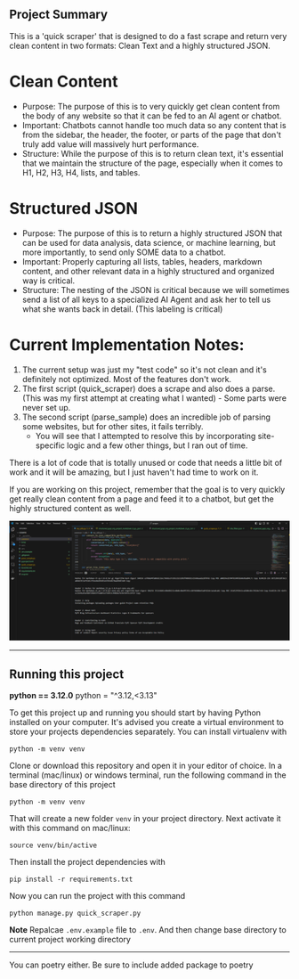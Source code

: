 
## Project Summary

This is a 'quick scraper' that is designed to do a fast scrape and return very clean content in two formats: Clean Text and a highly structured JSON.

# Clean Content
- Purpose: The purpose of this is to very quickly get clean content from the body of any website so that it can be fed to an AI agent or chatbot.
- Important: Chatbots cannot handle too much data so any content that is from the sidebar, the header, the footer, or parts of the page that don't truly add value will massively hurt performance.
- Structure: While the purpose of this is to return clean text, it's essential that we maintain the structure of the page, especially when it comes to H1, H2, H3, H4, lists, and tables.

# Structured JSON
- Purpose: The purpose of this is to return a highly structured JSON that can be used for data analysis, data science, or machine learning, but more importantly, to send only SOME data to a chatbot.
- Important: Properly capturing all lists, tables, headers, markdown content, and other relevant data in a highly structured and organized way is critical.
- Structure: The nesting of the JSON is critical because we will sometimes send a list of all keys to a specialized AI Agent and ask her to tell us what she wants back in detail. (This labeling is critical)

# Current Implementation Notes:
1. The current setup was just my "test code" so it's not clean and it's definitely not optimized. Most of the features don't work.
2. The first script (quick_scraper) does a scrape and also does a parse. (This was my first attempt at creating what I wanted) - Some parts were never set up.
3. The second script (parse_sample) does an incredible job of parsing some websites, but for other sites, it fails terribly.
   - You will see that I attempted to resolve this by incorporating site-specific logic and a few other things, but I ran out of time.

There is a lot of code that is totally unused or code that needs a little bit of work and it will be amazing, but I just haven't had time to work on it.

If you are working on this project, remember that the goal is to very quickly get really clean content from a page and feed it to a chatbot, but get the highly structured content as well. 

[![screenshot](image.png)](https://www.loom.com/share/3648ee5b292c46aea82383ad72254f7c)

---

## Running this project

**python == 3.12.0**
python = "^3.12,<3.13"

To get this project up and running you should start by having Python installed on your computer. It's advised you create a virtual environment to store your projects dependencies separately. You can install virtualenv with

```
python -m venv venv
```

Clone or download this repository and open it in your editor of choice. In a terminal (mac/linux) or windows terminal, run the following command in the base directory of this project

```
python -m venv venv
```

That will create a new folder `venv` in your project directory. Next activate it with this command on mac/linux:

```
source venv/bin/active
```

Then install the project dependencies with

```
pip install -r requirements.txt
```

Now you can run the project with this command

```
python manage.py quick_scraper.py
```

**Note** Repalcae `.env.example` file to `.env`.
And then change base directory to current project working directory

---

You can poetry either. Be sure to include added package to poetry 
